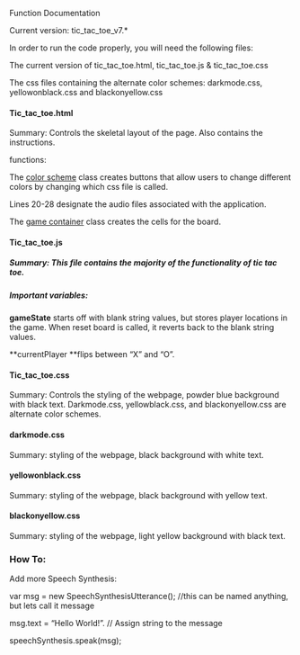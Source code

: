 Function Documentation

Current version: tic_tac_toe_v7.*

In order to run the code properly, you will need the following files:

The current version of tic_tac_toe.html,  tic_tac_toe.js &  tic_tac_toe.css

The css files containing the alternate color schemes:  darkmode.css, yellowonblack.css and blackonyellow.css


#### Tic_tac_toe.html

Summary: Controls the skeletal layout of the page. Also contains the instructions.

functions:

The <span style="text-decoration:underline;">color scheme</span> class creates buttons that allow users to change different colors by changing which css file is called. 

 Lines 20-28 designate the audio files associated with the application.

The <span style="text-decoration:underline;">game container</span> class creates the cells for the board. 


#### Tic_tac_toe.js


##### Summary: This file contains the majority of the functionality of tic tac toe. 


##### Important variables:

**gameState** starts off with blank string values, but stores player locations in the game. When reset board is called, it reverts back to the blank string values. 

**currentPlayer **flips between “X” and “O”. 


#### Tic_tac_toe.css

Summary: Controls the styling of the webpage, powder blue background with black text. Darkmode.css, yellowblack.css, and blackonyellow.css are alternate color schemes. 


#### darkmode.css

Summary: styling of the webpage, black background with white text. 


#### yellowonblack.css

Summary: styling of the webpage, black background with yellow text. 


#### blackonyellow.css

Summary: styling of the webpage, light yellow background with black text. 


### How To:

Add more Speech Synthesis:

var msg = new SpeechSynthesisUtterance(); //this can be named anything, but lets call it message

msg.text = “Hello World!”.  // Assign string to the message

speechSynthesis.speak(msg);
